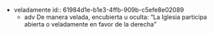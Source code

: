 - veladamente
  id:: 61984d1e-b1e3-4ffb-909b-c5efe8e02089
	- adv De manera velada, encubierta u oculta: “La Iglesia participa abierta o veladamente en favor de la derecha”